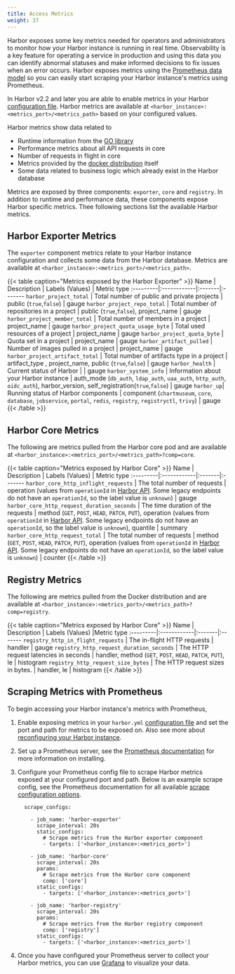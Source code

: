 ```yaml
---
title: Access Metrics
weight: 37
---
```


Harbor exposes some key metrics needed for operators and administrators to monitor how your Harbor instance is running in real time. Observability is a key feature for operating a service in production and using this data you can identify abnormal statuses and make informed decisions to fix issues when an error occurs. Harbor exposes metrics using the  [Prometheus data model](https://prometheus.io/docs/concepts/data_model/) so you can easily start scraping your Harbor instance's metrics using Prometheus.

In Harbor v2.2 and later you are able to enable metrics in your Harbor [configuration file](../../install-config/configure-yml-file.md). Harbor metrics are available at `<harbor_instance>:<metrics_port>/<metrics_path>` based on your configured values.

Harbor metrics show data related to
* Runtime information from the [GO library](https://github.com/prometheus/client_golang)
* Performance metrics about all API requests in core
* Number of requests in flight in core
* Metrics provided by the [docker distribution](https://github.com/distribution/distribution/blob/main/notifications/metrics.go) itself
* Some data related to business logic which already exist in the Harbor database

Metrics are exposed by three components: `exporter`, `core` and `registry`. In addition to runtime and performance data, these components expose Harbor specific metrics. Thee following sections list the available Harbor metrics.

## Harbor Exporter Metrics

The `exporter` component metrics relate to your Harbor instance configuration and collects some data from the Harbor database. Metrics are available at `<harbor_instance>:<metrics_port>/<metrics_path>`.

{{< table caption="Metrics exposed by the Harbor Exporter" >}}
Name | Description | Labels (Values) | Metric type
:---------|:------------|:-------|:-------
`harbor_project_total` |	Total number of public and private projects | public (`true`,`false`) | gauge
`harbor_project_repo_total` |	Total number of repositories in a project |	public (`true`,`false`),  project_name | gauge
`harbor_project_member_total` |	Total number of members in a project |	project_name | gauge
`harbor_project_quota_usage_byte` |	Total used resources of a project |	project_name | gauge
`harbor_project_quota_byte` |	Quota set in a project |	project_name | gauge
`harbor_artifact_pulled` |	Number of images pulled in a project |	project_name | gauge
`harbor_project_artifact_total` | Total number of artifacts type in a project | artifact_type , project_name, public (`true`,`false`) | gauge
`harbor_health` | Current status of Harbor | | gauge
`harbor_system_info` | Information about your Harbor instance | auth_mode (`db_auth`, `ldap_auth`, `uaa_auth`, `http_auth`, `oidc_auth`), harbor_version, self_registration(`true`,`false`) | gauge
`harbor_up`| Running status of Harbor components  | component (`chartmuseum`, `core`, `database`, `jobservice`, `portal`, `redis`, `registry`, `registryctl`, `trivy`) | gauge
{{< /table >}}

## Harbor Core Metrics

The following are metrics pulled from the Harbor core pod and are available at `<harbor_instance>:<metrics_port>/<metrics_path>?comp=core`.

{{< table caption="Metrics exposed by Harbor Core" >}}
Name | Description | Labels (Values) | Metric type
:---------|:------------|:-------|:-------
`harbor_core_http_inflight_requests` | The total number of requests | operation (values from `operationId` in [Harbor API](https://github.com/goharbor/harbor/blob/master/api/v2.0/swagger.yaml). Some legacy endpoints do not have an `operationId`, so the label value is `unknown`) | gauge
`harbor_core_http_request_duration_seconds` | The time duration of the requests | method (`GET`, `POST`, `HEAD`, `PATCH`, `PUT`), operation (values from `operationId` in [Harbor API](https://github.com/goharbor/harbor/blob/master/api/v2.0/swagger.yaml). Some legacy endpoints do not have an `operationId`, so the label value is `unknown`), quantile | summary
`harbor_core_http_request_total` | The total number of requests | method (`GET`, `POST`, `HEAD`, `PATCH`, `PUT`), operation (values from `operationId` in [Harbor API](https://github.com/goharbor/harbor/blob/master/api/v2.0/swagger.yaml). Some legacy endpoints do not have an `operationId`, so the label value is `unknown`) | counter
{{< /table >}}

## Registry Metrics

The following are metrics pulled from the Docker distribution and are available at `<harbor_instance>:<metrics_port>/<metrics_path>?comp=registry`.

{{< table caption="Metrics exposed by Harbor Core" >}}
Name | Description | Labels (Values) |Metric type
:---------|:------------|:-------|:-------
`registry_http_in_flight_requests` | The in-flight HTTP requests | handler | gauge
`registry_http_request_duration_seconds` | The HTTP request latencies in seconds | handler, method (`GET`, `POST`, `HEAD`, `PATCH`, `PUT`), le | histogram
`registry_http_request_size_bytes` | The HTTP request sizes in bytes. | handler, le | histogram
{{< /table >}}

## Scraping Metrics with Prometheus

To begin accessing your Harbor instance's metrics with Prometheus,
1. Enable exposing metrics in your `harbor.yml` [configuration file](../../install-config/configure-yml-file.md) and set the port and path for metrics to be exposed on. Also see more about [reconfiguring your Harbor instance](../../install-config/reconfigure-manage-lifecycle/).
1. Set up a Prometheus server, see the [Prometheus documentation](https://prometheus.io/docs/prometheus/latest/installation/) for more information on installing.  
1. Configure your Prometheus config file to scrape Harbor metrics exposed at your configured port and path. Below is an example scrape config, see the Prometheus documentation for all available [scrape configuration options](https://prometheus.io/docs/prometheus/latest/configuration/configuration/#scrape_config).

    ```
      scrape_configs:

        - job_name: 'harbor-exporter'
          scrape_interval: 20s
          static_configs:
            # Scrape metrics from the Harbor exporter component
            - targets: ['<harbor_instance>:<metrics_port>']

        - job_name: 'harbor-core'
          scrape_interval: 20s
          params:
            # Scrape metrics from the Harbor core component
            comp: ['core']
          static_configs:
            - targets: ['<harbor_instance>:<metrics_port>']

        - job_name: 'harbor-registry'
          scrape_interval: 20s
          params:
            # Scrape metrics from the Harbor registry component
            comp: ['registry']
          static_configs:
            - targets: ['<harbor_instance>:<metrics_port>']
      ```
1. Once you have configured your Prometheus server to collect your Harbor metrics, you can use [Grafana](https://grafana.com/docs/) to visualize your data.  
